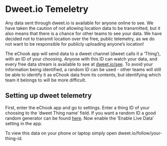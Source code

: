 # Dweet.io Temeletry

Any data sent through dweet.io is available for anyone online to see. We have taken the caution of not allowing location data to be transmitted, but it also means that there is a chance for other teams to see your data. We have decided not to transmit location over the free, public telemetry, as we do not want to be responsible for publicly uploading anyone’s location!&#x20;

The eChook app will send data to a dweet channel (dweet calls it a ‘Thing’), with an ID of your choosing. Anyone with this ID can watch your data, and every free data stream is available to see at [dweet.io/see](https://dweet.io/see). To avoid your information being identified, a random ID can be used - other teams will still be able to identify it as eChook data from its contents, but identifying which team it belongs to will be more difficult.

## Setting up dweet telemetry

First, enter the eChook app and go to settings. Enter a thing ID of your choosing to the ‘dweet Thing name’ field. If you want a random ID a good random generator can be found [here](https://www.random.org/strings/). Now enable the ‘Enable Live Data’ setting in the app.

To view this data on your phone or laptop simply open dweet.io/follow/your-thing-id.
